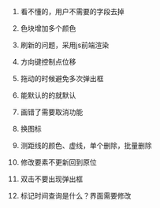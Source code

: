 1. 看不懂的，用户不需要的字段去掉
2. 色块增加多个颜色
3. 刷新的问题，采用js前端渲染
4. 方向键控制点位移
5. 拖动的时候避免多次弹出框
6. 能默认的的就默认
7. 画错了需要取消功能
8. 换图标
9. 测距线的颜色、虚线，单个删除，批量删除
10. 修改要素不更新回到原位
11. 双击不要出现弹出框



12. 标记时间查询是什么？界面需要修改